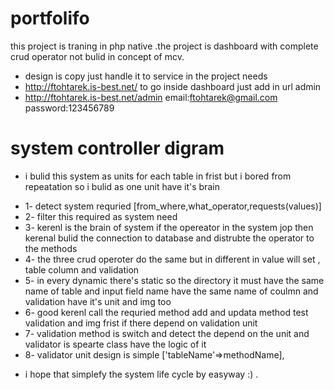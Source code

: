 # portfolifo
this project is traning in php native .the project is  dashboard with complete crud operator
not bulid in concept of mcv. 

- design is copy just handle it to service in the project needs
- http://ftohtarek.is-best.net/
to go inside dashboard just add in url admin
- http://ftohtarek.is-best.net/admin
email:ftohtarek@gmail.com
password:123456789
# system controller digram 
* i bulid this system as units for each table  in frist  but i bored from repeatation so i bulid as one unit have it's brain

- 1- detect system requried [from_where,what_operator,requests(values)]
- 2- filter this required as system need
- 3- kerenl is the brain of system if the opereator in the system jop then kerenal bulid the connection to database and distrubte the operator to the methods 
- 4- the three crud operoter do the same but in different in value will set , table column and validation 
- 5- in every dynamic there's static so the directory it must have the same name of table and input field name have the same name of coulmn and validation have it's unit and  img too 
- 6- good kerenl call the requried method add and updata method test validation and img frist if there depend on validation unit 
- 7- validation method is switch and detect the depend on the unit and validator is spearte class have the logic of it 
- 8- validator unit design is simple ['tableName'=>methodName],
* i hope that simplefy the system life cycle by easyway :) .

